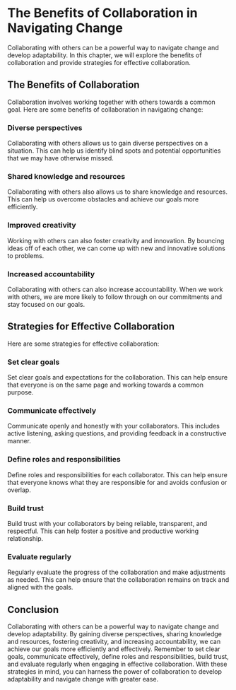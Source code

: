 The Benefits of Collaboration in Navigating Change
========================================================================================

Collaborating with others can be a powerful way to navigate change and develop adaptability. In this chapter, we will explore the benefits of collaboration and provide strategies for effective collaboration.

The Benefits of Collaboration
-----------------------------

Collaboration involves working together with others towards a common goal. Here are some benefits of collaboration in navigating change:

### Diverse perspectives

Collaborating with others allows us to gain diverse perspectives on a situation. This can help us identify blind spots and potential opportunities that we may have otherwise missed.

### Shared knowledge and resources

Collaborating with others also allows us to share knowledge and resources. This can help us overcome obstacles and achieve our goals more efficiently.

### Improved creativity

Working with others can also foster creativity and innovation. By bouncing ideas off of each other, we can come up with new and innovative solutions to problems.

### Increased accountability

Collaborating with others can also increase accountability. When we work with others, we are more likely to follow through on our commitments and stay focused on our goals.

Strategies for Effective Collaboration
--------------------------------------

Here are some strategies for effective collaboration:

### Set clear goals

Set clear goals and expectations for the collaboration. This can help ensure that everyone is on the same page and working towards a common purpose.

### Communicate effectively

Communicate openly and honestly with your collaborators. This includes active listening, asking questions, and providing feedback in a constructive manner.

### Define roles and responsibilities

Define roles and responsibilities for each collaborator. This can help ensure that everyone knows what they are responsible for and avoids confusion or overlap.

### Build trust

Build trust with your collaborators by being reliable, transparent, and respectful. This can help foster a positive and productive working relationship.

### Evaluate regularly

Regularly evaluate the progress of the collaboration and make adjustments as needed. This can help ensure that the collaboration remains on track and aligned with the goals.

Conclusion
----------

Collaborating with others can be a powerful way to navigate change and develop adaptability. By gaining diverse perspectives, sharing knowledge and resources, fostering creativity, and increasing accountability, we can achieve our goals more efficiently and effectively. Remember to set clear goals, communicate effectively, define roles and responsibilities, build trust, and evaluate regularly when engaging in effective collaboration. With these strategies in mind, you can harness the power of collaboration to develop adaptability and navigate change with greater ease.
